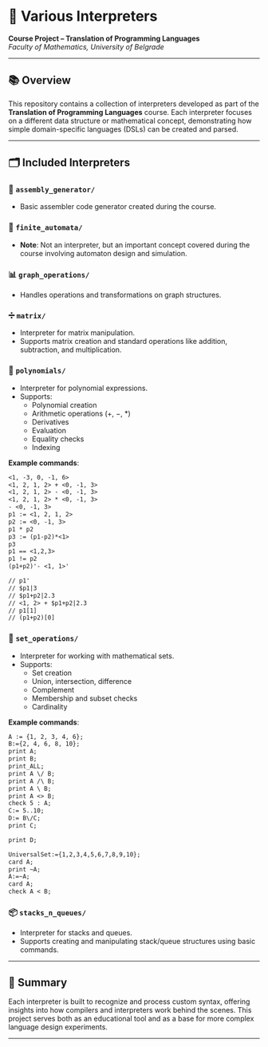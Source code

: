 # 🧮 Various Interpreters  
**Course Project – Translation of Programming Languages**  
*Faculty of Mathematics, University of Belgrade*

---

## 📚 Overview

This repository contains a collection of interpreters developed as part of the **Translation of Programming Languages** course. Each interpreter focuses on a different data structure or mathematical concept, demonstrating how simple domain-specific languages (DSLs) can be created and parsed.

---

## 🗂 Included Interpreters

### 🔧 `assembly_generator/`
- Basic assembler code generator created during the course.

### 🔄 `finite_automata/`
- **Note**: Not an interpreter, but an important concept covered during the course involving automaton design and simulation.

### 📊 `graph_operations/`
- Handles operations and transformations on graph structures.

### ➗ `matrix/`
- Interpreter for matrix manipulation.  
- Supports matrix creation and standard operations like addition, subtraction, and multiplication.

### 📐 `polynomials/`
- Interpreter for polynomial expressions.  
- Supports:
  - Polynomial creation
  - Arithmetic operations (+, −, *)
  - Derivatives
  - Evaluation
  - Equality checks
  - Indexing

**Example commands**:
```txt
<1, -3, 0, -1, 6>
<1, 2, 1, 2> + <0, -1, 3>
<1, 2, 1, 2> - <0, -1, 3>
<1, 2, 1, 2> * <0, -1, 3>
- <0, -1, 3>
p1 := <1, 2, 1, 2>
p2 := <0, -1, 3>
p1 * p2
p3 := (p1-p2)*<1>
p3
p1 == <1,2,3>
p1 != p2
(p1+p2)'- <1, 1>'

// p1'
// $p1|3
// $p1+p2|2.3
// <1, 2> + $p1+p2|2.3
// p1[1]
// (p1+p2)[0]
```

### 🧮 `set_operations/`
- Interpreter for working with mathematical sets.  
- Supports:
  - Set creation
  - Union, intersection, difference
  - Complement
  - Membership and subset checks
  - Cardinality

**Example commands**:
```txt
A := {1, 2, 3, 4, 6};
B:={2, 4, 6, 8, 10};
print A;
print B;
print_ALL;
print A \/ B;
print A /\ B;
print A \ B;
print A <> B;
check 5 : A;
C:= 5..10;
D:= B\/C;
print C;

print D;

UniversalSet:={1,2,3,4,5,6,7,8,9,10};
card A;
print ~A;
A:=~A;
card A;
check A < B;
```

### 📦 `stacks_n_queues/`
- Interpreter for stacks and queues.  
- Supports creating and manipulating stack/queue structures using basic commands.

---

## 📌 Summary

Each interpreter is built to recognize and process custom syntax, offering insights into how compilers and interpreters work behind the scenes. This project serves both as an educational tool and as a base for more complex language design experiments.

---
